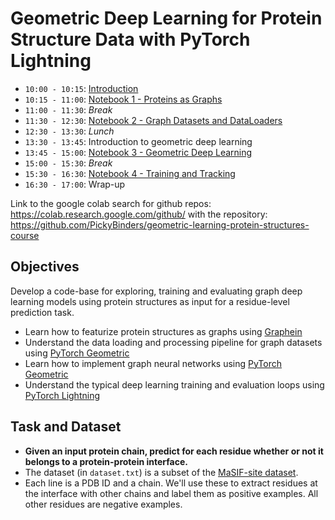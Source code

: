 # Geometric Deep Learning for Protein Structure Data with PyTorch Lightning

- `10:00 - 10:15`: [Introduction](0_Objectives.ipynb)
- `10:15 - 11:00`: [Notebook 1 - Proteins as Graphs](1_Proteins_as_Graphs.ipynb)
- `11:00 - 11:30`: _Break_
- `11:30 - 12:30`: [Notebook 2 - Graph Datasets and DataLoaders](2_Graph_Datasets.ipynb)
- `12:30 - 13:30`: _Lunch_
- `13:30 - 13:45`: Introduction to geometric deep learning
- `13:45 - 15:00`: [Notebook 3 - Geometric Deep Learning](3_Geometric_Deep_Learning_Models.ipynb)
- `15:00 - 15:30`: _Break_
- `15:30 - 16:30`: [Notebook 4 - Training and Tracking](4_Training_and_Tracking.ipynb)
- `16:30 - 17:00`: Wrap-up

Link to the google colab search for github repos: https://colab.research.google.com/github/ 
with the repository: https://github.com/PickyBinders/geometric-learning-protein-structures-course

## Objectives
Develop a code-base for exploring, training and evaluating graph deep learning models using protein structures as input for a residue-level prediction task.
- Learn how to featurize protein structures as graphs using [Graphein](https://graphein.ai/)
- Understand the data loading and processing pipeline for graph datasets using [PyTorch Geometric](https://pytorch-geometric.readthedocs.io)
- Learn how to implement graph neural networks using [PyTorch Geometric](https://pytorch-geometric.readthedocs.io)
- Understand the typical deep learning training and evaluation loops using [PyTorch Lightning](https://lightning.ai/docs/pytorch/stable/)

## Task and Dataset

- **Given an input protein chain, predict for each residue whether or not it belongs to a protein-protein interface.**
- The dataset (in `dataset.txt`) is a subset of the [MaSIF-site dataset](https://www.nature.com/articles/s41592-019-0666-6). 
- Each line is a PDB ID and a chain. We'll use these to extract residues at the interface with other chains and label them as positive examples. All other residues are negative examples.


